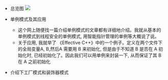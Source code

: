 - 总览图
![](http://images-1251273400.cosgz.myqcloud.com/20201017111416.png)

- 单例模式及其应用
    - 这个网上随便找一篇介绍单例模式的文章都有详细地介绍。我就从基本的单例模式到线程安全的单例模式, 用智能指针管理的单例等大概说了说。
    - 关于应用, 我就举了 《Effective C++》中的一个例子。定义在两个文件下的全局变量A, B,然后A 需要用 B 来初始化, 但是由于不知道 B 是否在 A 初始化时, 已经初始化了。因此我们可以用单例来封装一下, 从而保证了其 B 在 A 之前初始化

- 介绍下工厂模式和装饰器模式
